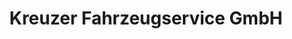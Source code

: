 ---
title: "Kreuzer Fahrzeugservice GmbH"
url: /heusenstamm/kreuzer-fahrzeugservice-gmbh/
shop: Autowerkstatt
---